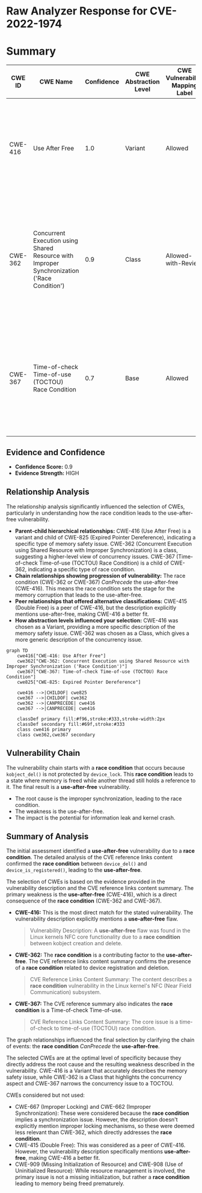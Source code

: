 # Raw Analyzer Response for CVE-2022-1974

# Summary
| CWE ID  | CWE Name   | Confidence | CWE Abstraction Level | CWE Vulnerability Mapping Label | CWE-Vulnerability Mapping Notes |
|-----------------|------------------------------------------------------------------------------------------------------------------|---------------------|------------------------|-----------------------------------------------------------------------------------|-------------------------------------------------------------------------------------------------------------------------------------------------------------------------------------------------------------------------------------------------------------------------------------------------------------------------------------------------------------------------------------------------------------------------------------------------|
| CWE-416 | Use After Free | 1.0 | Variant | Allowed | The vulnerability description explicitly mentions a **use-after-free** flaw, which aligns directly with the description of CWE-416. This is the primary weakness. |
| CWE-362 | Concurrent Execution using Shared Resource with Improper Synchronization ('Race Condition') | 0.9 | Class | Allowed-with-Review | The vulnerability description mentions a **race condition** between kobject creation and delete, which is a concurrent execution issue. CWE-362 is a good fit as a contributing factor.|
| CWE-367 | Time-of-check Time-of-use (TOCTOU) Race Condition | 0.7 | Base | Allowed | The CVE reference summary indicates a TOCTOU **race condition** due to unsynchronized access to device state, making CWE-367 a relevant, though less direct, mapping. |

## Evidence and Confidence

*   **Confidence Score:** 0.9
*   **Evidence Strength:** HIGH

## Relationship Analysis
The relationship analysis significantly influenced the selection of CWEs, particularly in understanding how the race condition leads to the use-after-free vulnerability.

*   **Parent-child hierarchical relationships:** CWE-416 (Use After Free) is a variant and child of CWE-825 (Expired Pointer Dereference), indicating a specific type of memory safety issue. CWE-362 (Concurrent Execution using Shared Resource with Improper Synchronization) is a class, suggesting a higher-level view of concurrency issues. CWE-367 (Time-of-check Time-of-use (TOCTOU) Race Condition) is a child of CWE-362, indicating a specific type of race condition.
*   **Chain relationships showing progression of vulnerability:** The race condition (CWE-362 or CWE-367) *CanPrecede* the use-after-free (CWE-416). This means the race condition sets the stage for the memory corruption that leads to the use-after-free.
*   **Peer relationships that offered alternative classifications:** CWE-415 (Double Free) is a peer of CWE-416, but the description explicitly mentions use-after-free, making CWE-416 a better fit.
*   **How abstraction levels influenced your selection:** CWE-416 was chosen as a Variant, providing a more specific description of the memory safety issue. CWE-362 was chosen as a Class, which gives a more generic description of the concurrency issue.

```mermaid
graph TD
    cwe416["CWE-416: Use After Free"]
    cwe362["CWE-362: Concurrent Execution using Shared Resource with Improper Synchronization ('Race Condition')"]
    cwe367["CWE-367: Time-of-check Time-of-use (TOCTOU) Race Condition"]
    cwe825["CWE-825: Expired Pointer Dereference"]
    
    cwe416 -->|CHILDOF| cwe825
    cwe367 -->|CHILDOF| cwe362
    cwe362 -->|CANPRECEDE| cwe416
    cwe367 -->|CANPRECEDE| cwe416
    
    classDef primary fill:#f96,stroke:#333,stroke-width:2px
    classDef secondary fill:#69f,stroke:#333
    class cwe416 primary
    class cwe362,cwe367 secondary
```

## Vulnerability Chain
The vulnerability chain starts with a **race condition** that occurs because `kobject_del()` is not protected by `device_lock`. This **race condition** leads to a state where memory is freed while another thread still holds a reference to it. The final result is a **use-after-free** vulnerability.
  - The root cause is the improper synchronization, leading to the race condition.
  - The weakness is the use-after-free.
  - The impact is the potential for information leak and kernel crash.

## Summary of Analysis
The initial assessment identified a **use-after-free** vulnerability due to a **race condition**. The detailed analysis of the CVE reference links content confirmed the **race condition** between `device_del()` and `device_is_registered()`, leading to the **use-after-free**.

The selection of CWEs is based on the evidence provided in the vulnerability description and the CVE reference links content summary. The primary weakness is the **use-after-free** (CWE-416), which is a direct consequence of the **race condition** (CWE-362 and CWE-367).

*   **CWE-416:** This is the most direct match for the stated vulnerability. The vulnerability description explicitly mentions a **use-after-free** flaw.
    > Vulnerability Description: A **use-after-free** flaw was found in the Linux kernels NFC core functionality due to a **race condition** between kobject creation and delete.
*   **CWE-362:** The **race condition** is a contributing factor to the **use-after-free**. The CVE reference links content summary confirms the presence of a **race condition** related to device registration and deletion.
    > CVE Reference Links Content Summary: The content describes a **race condition** vulnerability in the Linux kernel's NFC (Near Field Communication) subsystem.
*   **CWE-367:** The CVE reference summary also indicates the **race condition** is a Time-of-check Time-of-use.
    > CVE Reference Links Content Summary: The core issue is a time-of-check to time-of-use (TOCTOU) race condition.

The graph relationships influenced the final selection by clarifying the chain of events: the **race condition** *CanPrecede* the **use-after-free**.

The selected CWEs are at the optimal level of specificity because they directly address the root cause and the resulting weakness described in the vulnerability. CWE-416 is a Variant that accurately describes the memory safety issue, while CWE-362 is a Class that highlights the concurrency aspect and CWE-367 narrows the concurrency issue to a TOCTOU.

CWEs considered but not used:

*   CWE-667 (Improper Locking) and CWE-662 (Improper Synchronization): These were considered because the **race condition** implies a synchronization issue. However, the description doesn't explicitly mention improper locking mechanisms, so these were deemed less relevant than CWE-362, which directly addresses the **race condition**.
*   CWE-415 (Double Free): This was considered as a peer of CWE-416. However, the vulnerability description specifically mentions **use-after-free**, making CWE-416 a better fit.
*   CWE-909 (Missing Initialization of Resource) and CWE-908 (Use of Uninitialized Resource): While resource management is involved, the primary issue is not a missing initialization, but rather a **race condition** leading to memory being freed prematurely.